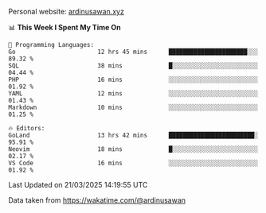 Personal website: [ardinusawan.xyz](https://ardinusawan.xyz)

<!--START_SECTION:waka-->
📊 **This Week I Spent My Time On** 

```text
💬 Programming Languages: 
Go                       12 hrs 45 mins      ██████████████████████░░░   89.32 % 
SQL                      38 mins             █░░░░░░░░░░░░░░░░░░░░░░░░   04.44 % 
PHP                      16 mins             ░░░░░░░░░░░░░░░░░░░░░░░░░   01.92 % 
YAML                     12 mins             ░░░░░░░░░░░░░░░░░░░░░░░░░   01.43 % 
Markdown                 10 mins             ░░░░░░░░░░░░░░░░░░░░░░░░░   01.25 % 

🔥 Editors: 
GoLand                   13 hrs 42 mins      ████████████████████████░   95.91 % 
Neovim                   18 mins             █░░░░░░░░░░░░░░░░░░░░░░░░   02.17 % 
VS Code                  16 mins             ░░░░░░░░░░░░░░░░░░░░░░░░░   01.92 % 
```


 Last Updated on 21/03/2025 14:19:55 UTC
<!--END_SECTION:waka-->
Data taken from https://wakatime.com/@ardinusawan
